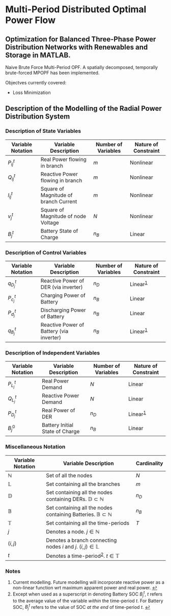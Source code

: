 # Multi-Period Distributed Optimal Power Flow
## Optimization for Balanced Three-Phase Power Distribution Networks with Renewables and Storage in MATLAB. 
Naive Brute Force Multi-Period OPF. A spatially decomposed, temporally brute-forced MPOPF has been implemented.

Objectves currently covered: 
- Loss Minimization

## Description of the Modelling of the Radial Power Distribution System

### Description of State Variables

| Variable Notation | Variable Description                  | Number of Variables | Nature of Constraint |
|-------------------|---------------------------------------|---------------------|----------------------|
| $P^{t}_{ij}$      | Real Power flowing in branch          | $m$                 | Nonlinear            |
| $Q^{t}_{ij}$      | Reactive Power flowing in branch      | $m$                 | Nonlinear            |
| $l^{t}_{ij}$      | Square of Magnitude of branch Current | $m$                 | Nonlinear            |
| $v^{t}_{j}$       | Square of Magnitude of node Voltage   | $N$                 | Nonlinear            |
| $B^{t}_{j}$       | Battery State of Charge               | $n_{B}$             | Linear               |

### Description of Control Variables

| Variable Notation | Variable Description                     | Number of Variables | Nature of Constraint |
|-------------------|------------------------------------------|---------------------|----------------------|
| $q^{t}_{D_j}$     | Reactive Power of DER (via inverter)     | $n_{D}$             | Linear<sup id="a1">[1](#f1)</sup>              |
| $P^{t}_{c_j}$     | Charging Power of Battery                | $n_{B}$             | Linear               |
| $P^{t}_{d_j}$     | Discharging Power of Battery             | $n_{B}$             | Linear               |
| $q^{t}_{B_j}$     | Reactive Power of Battery (via inverter) | $n_{B}$             | Linear<sup id="a1">[1](#f1)</sup>              |

### Description of Independent Variables

| Variable Notation | Variable Description            | Number of Variables | Nature of Constraint |
|-------------------|---------------------------------|---------------------|----------------------|
| $P^{t}_{L_j}$     | Real Power Demand               | $N$                 | Linear               |
| $Q^{t}_{L_j}$     | Reactive Power Demand           | $N$                 | Linear               |
| $P^{t}_{D_j}$     | Real Power of DER               | $n_{D}$             | Linear<sup id="a1">[1](#f1)</sup>              |
| $B^{0}_{j}$       | Battery Initial State of Charge | $n_{B}$             | Linear               |

### Miscellaneous Notation

| Variable Notation | Variable Description                                                               | Cardinality |
|-------------------|------------------------------------------------------------------------------------|-------------|
| $\mathbb{N}$      | Set of all the nodes                                                               | $N$         |
| $\mathbb{L}$      | Set containing all the branches                                                    | $m$         |
| $\mathbb{D}$      | Set containing all the nodes containing DERs. $\mathbb{D} \subset \mathbb{N}$      | $n_{D}$     |
| $\mathbb{B}$      | Set containing all the nodes containing Batteries. $\mathbb{B} \subset \mathbb{N}$ | $n_{B}$     |
| $\mathbb{T}$      | Set containing all the time-periods                                                | $T$         |
| $j$               | Denotes a node. $j \in \mathbb{N}$                                                 |             |
| $(i, j)$          | Denotes a branch connecting nodes $i$ and $j$. $(i, j) \in \mathbb{L}$             |             |
| $t$               | Denotes a time-period<sup id="a2">[2](#f2)</sup>. $t \in \mathbb{T}$                                        |             |

### Notes
1. <span id="f1"> Current modelling. Future modelling will incorporate reactive power as a non-linear function wrt maximum apparent power and real power. [↩](#a1)</span>
2. <span id="f2"> Except when used as a superscript in denoting Battery SOC $B^{t}_j$, $t$ refers to the average value of the variable _within_ the time-period $t$. For Battery SOC, $B^{t}_j$ refers to the value of SOC _at the end_ of time-period $t$. [↩](#a2)</span>
